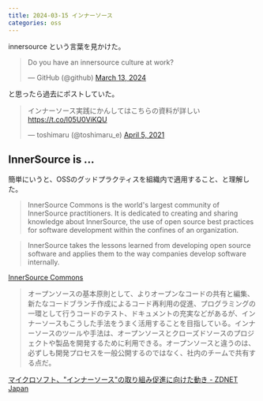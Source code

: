 ```yaml
---
title: 2024-03-15 インナーソース
categories: oss
---
```


innersource という言葉を見かけた。

<script async src="https://platform.twitter.com/widgets.js" charset="utf-8"></script>
<blockquote class="twitter-tweet"><p lang="en" dir="ltr">Do you have an innersource culture at work?</p>&mdash; GitHub (@github) <a href="https://twitter.com/github/status/1767865073064640700?ref_src=twsrc%5Etfw">March 13, 2024</a></blockquote>

と思ったら過去にポストしていた。

<blockquote class="twitter-tweet"><p lang="ja" dir="ltr">インナーソース実践にかんしてはこちらの資料が詳しい<a href="https://t.co/l05U0ViKQU">https://t.co/l05U0ViKQU</a></p>&mdash; toshimaru (@toshimaru_e) <a href="https://twitter.com/toshimaru_e/status/1379061464011431945?ref_src=twsrc%5Etfw">April 5, 2021</a></blockquote>

## InnerSource is ...

簡単にいうと、OSSのグッドプラクティスを組織内で適用すること、と理解した。

<script defer class="speakerdeck-embed" data-slide="6" data-id="1e6ad3fd4d4442f39224f33cfe05611c" data-ratio="1.7777777777777777" src="//speakerdeck.com/assets/embed.js"></script>

> InnerSource Commons is the world's largest community of InnerSource practitioners. It is dedicated to creating and sharing knowledge about InnerSource, the use of open source best practices for software development within the confines of an organization.

> InnerSource takes the lessons learned from developing open source software and applies them to the way companies develop software internally.

[InnerSource Commons](https://innersourcecommons.org/)

> オープンソースの基本原則として、よりオープンなコードの共有と編集、新たなコードブランチ作成によるコード再利用の促進、プログラミングの一環として行うコードのテスト、ドキュメントの充実などがあるが、インナーソースもこうした手法をうまく活用することを目指している。インナーソースのツールや手法は、オープンソースとクローズドソースのプロジェクトや製品を開発するために利用できる。オープンソースと違うのは、必ずしも開発プロセスを一般公開するのではなく、社内のチームで共有する点だ。

[マイクロソフト、"インナーソース"の取り組み促進に向けた動き - ZDNET Japan](https://japan.zdnet.com/article/35132930/)
